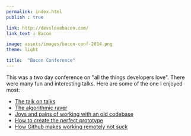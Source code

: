 ```yaml
---
permalink: index.html
publish : true

link: http://devslovebacon.com/
link_text : Bacon

image: assets/images/bacon-conf-2014.png
theme: light

title:  "Bacon Conference"
---
```


This was a two day conference on "all the things developers love". There were many fun and interesting talks. Here are some of the one I enjoyed most:

- <a href="http://devslovebacon.com/conferences/bacon-2014/talks/the-talk-on-talks" target="_blank">The talk on talks</a>
- <a href="http://devslovebacon.com/conferences/bacon-2014/talks/the-algorithmic-raver" target="_blank">The algorithmic raver</a>
- <a href="http://devslovebacon.com/conferences/bacon-2014/talks/the-joys-and-pains-of-working-with-an-old-codebase" target="_blank">Joys and pains of working with an old codebase</a>
- <a href="http://devslovebacon.com/conferences/bacon-2014/talks/how-to-create-the-perfect-prototype" target="_blank">How to create the perfect prototype</a>
- <a href="http://devslovebacon.com/conferences/bacon-2014/talks/remote-by-default-how-github-makes-working-remotely-not-suck" target="_blank">How Github makes working remotely not suck</a>
